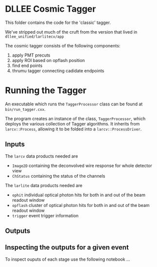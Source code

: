 # DLLEE Cosmic Tagger

This folder contains the code for the 'classic' tagger.

We've stripped out much of the cruft from the version that lived
in `dllee_unified/larlitecv/app` 

The cosmic tagger consists of the following components:

1) apply PMT precuts
2) apply ROI based on opflash position
3) find end points
4) thrumu tagger connecting cadidate endpoints


# Running the Tagger

An executable which runs the `TaggerProcessor` class can be found
at `bin/run_tagger.cxx`.

The program creates an instance of the class, `TaggerProcessor`,
which deploys the various collection of Tagger algorithms.
It inherits from `larcv::Process`, allowing it to be folded into
a `larcv::ProcessDriver`.

## Inputs

The `larcv` data products needed are
* `Image2D` containing the deconvolved wire response for whole detector view
* `ChStatus` containing the status of the channels

The `larlite` data products needed are
* `ophit` individual optical photon hits for both in and out of the beam readout window
* `opflash` cluster of optical photon hits for both in and out of the beam readout window
* `trigger` event trigger information

## Outputs

## Inspecting the outputs for a given event

To inspect ouputs of each stage use the following notebook ...

## 
